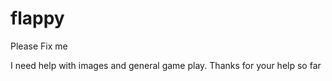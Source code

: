 flappy
======

Please Fix me

I need help with images and general game play.
Thanks for your help so far
